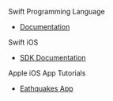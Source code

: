 Swift Programming Language

* [Documentation](https://docs.swift.org/swift-book/documentation/the-swift-programming-language/)

Swift iOS

* [SDK Documentation](https://developer.apple.com/documentation/ios-ipados-release-notes)

Apple iOS App Tutorials

* [Eathquakes App](https://developer.apple.com/tutorials/app-dev-training/getting-started-with-earthquakes)
